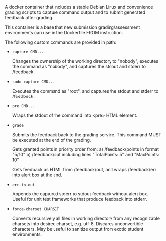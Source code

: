 A docker container that includes a stable Debian Linux and convenience
grading scripts to capture command output and to submit generated
feedback after grading.

This container is a base that new submission grading/assessment
environments can use in the Dockerfile FROM instruction.

The following custom commands are provided in path:

* `capture CMD...`

    Changes the ownership of the working directory to "nobody",
    executes the command as "nobody",
    and captures the stdout and stderr to /feedback.

* `sudo-capture CMD...`

    Executes the command as "root",
    and captures the stdout and stderr to /feedback.

* `pre CMD...`

    Wraps the stdout of the command into &lt;pre&gt; HTML element.

* `grade`

    Submits the feedback back to the grading service.
    This command MUST be executed at the end of the grading.

    Gets granted points in priority order from:
    a) /feedback/points in format "5/10"
    b) /feedback/out including lines "TotalPoints: 5" and "MaxPoints: 10"

    Gets feedback as HTML from /feedback/out,
    and wraps /feedback/err into alert box at the end.

* `err-to-out`

    Appends the captured stderr to stdout feedback without alert box.
    Useful for unit test frameworks that produce feedback into stderr.

* `force-charset CHARSET`

    Converts recursively all files in working directory from any recognizable
    charsets into desired charset, e.g. utf-8. Discards unconvertible characters.
    May be useful to sanitize output from exotic student environments.
